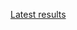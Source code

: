 [Latest results](http://deepdive1.chtc.wisc.edu/runs/stromatolites_0386ede4667dd83a63a8360666f64a98b5a17317_09h05_21Apr16.zip)
